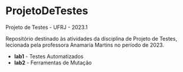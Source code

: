 # ProjetoDeTestes
Projeto de Testes - UFRJ - 2023.1 

Repositório destinado às atividades da disciplina de Projeto de Testes, lecionada pela professora Anamaria Martins no período de 2023.

- **lab1** - Testes Automatizados
- **lab2** - Ferramentas de Mutação
